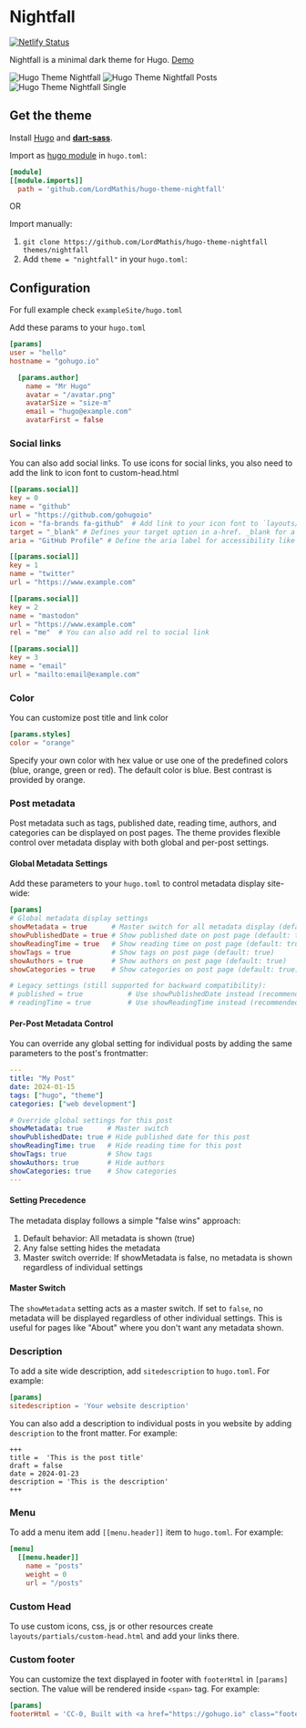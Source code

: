 # Nightfall

[![Netlify Status](https://api.netlify.com/api/v1/badges/27bf2d3e-412b-442b-b234-60dbac60e714/deploy-status)](https://app.netlify.com/sites/hugo-theme-nightfall/deploys)

Nightfall is a minimal dark theme for Hugo. [Demo](https://hugo-theme-nightfall.netlify.app)

![Hugo Theme Nightfall](https://raw.githubusercontent.com/LordMathis/hugo-theme-nightfall/main/images/screenshot.png)
![Hugo Theme Nightfall Posts](https://raw.githubusercontent.com/LordMathis/hugo-theme-nightfall/main/images/screenshot_2.png)
![Hugo Theme Nightfall Single](https://raw.githubusercontent.com/LordMathis/hugo-theme-nightfall/main/images/screenshot_3.png)

## Get the theme

Install [Hugo](https://gohugo.io/installation/) and **[dart-sass](https://gohugo.io/functions/resources/tocss/#dart-sass)**.

Import as [hugo module](https://gohugo.io/hugo-modules/use-modules/#use-a-module-for-a-theme) in `hugo.toml`:
```toml
[module]
[[module.imports]]
  path = 'github.com/LordMathis/hugo-theme-nightfall'
```

OR

Import manually:
1. `git clone https://github.com/LordMathis/hugo-theme-nightfall themes/nightfall`
2. Add `theme = "nightfall"` in your `hugo.toml`:

## Configuration

For full example check `exampleSite/hugo.toml`

Add these params to your `hugo.toml`

```toml
[params]
user = "hello"
hostname = "gohugo.io"

  [params.author]
    name = "Mr Hugo"
    avatar = "/avatar.png"
    avatarSize = "size-m"
    email = "hugo@example.com"
    avatarFirst = false
```
### Social links

You can also add social links. To use icons for social links, you also need to add the link to icon font to custom-head.html

```toml
[[params.social]]
key = 0
name = "github"
url = "https://github.com/gohugoio"
icon = "fa-brands fa-github"  # Add link to your icon font to `layouts/partials/custom-head.html`
target = "_blank" # Defines your target option in a-href. _blank for a new Tab for example.
aria = "GitHub Profile" # Define the aria label for accessibility like page reader - this is better for your SEO

[[params.social]]
key = 1
name = "twitter"
url = "https://www.example.com"

[[params.social]]
key = 2
name = "mastodon"
url = "https://www.example.com"
rel = "me"  # You can also add rel to social link

[[params.social]]
key = 3
name = "email"
url = "mailto:email@example.com"
```

### Color

You can customize post title and link color

```toml
[params.styles]
color = "orange"
```

Specify your own color with hex value or use one of the predefined colors (blue, orange, green or red). The default color is blue. Best contrast is provided by orange.

### Post metadata

Post metadata such as tags, published date, reading time, authors, and categories can be displayed on post pages. The theme provides flexible control over metadata display with both global and per-post settings.

#### Global Metadata Settings

Add these parameters to your `hugo.toml` to control metadata display site-wide:

```toml
[params]
# Global metadata display settings
showMetadata = true      # Master switch for all metadata display (default: true)
showPublishedDate = true # Show published date on post page (default: true)
showReadingTime = true   # Show reading time on post page (default: true)
showTags = true          # Show tags on post page (default: true)
showAuthors = true       # Show authors on post page (default: true)
showCategories = true    # Show categories on post page (default: true)

# Legacy settings (still supported for backward compatibility):
# published = true           # Use showPublishedDate instead (recommended)
# readingTime = true         # Use showReadingTime instead (recommended)
```

#### Per-Post Metadata Control

You can override any global setting for individual posts by adding the same parameters to the post's frontmatter:

```yaml
---
title: "My Post"
date: 2024-01-15
tags: ["hugo", "theme"]
categories: ["web development"]

# Override global settings for this post
showMetadata: true      # Master switch
showPublishedDate: true # Hide published date for this post
showReadingTime: true   # Hide reading time for this post
showTags: true          # Show tags
showAuthors: true       # Hide authors
showCategories: true    # Show categories
---
```

#### Setting Precedence

The metadata display follows a simple "false wins" approach:

1. Default behavior: All metadata is shown (true)
2. Any false setting hides the metadata
3. Master switch override: If showMetadata is false, no metadata is shown regardless of individual settings

#### Master Switch

The `showMetadata` setting acts as a master switch. If set to `false`, no metadata will be displayed regardless of other individual settings. This is useful for pages like "About" where you don't want any metadata shown.

### Description

To add a site wide description, add `sitedescription` to `hugo.toml`. For example:
```toml
[params]
sitedescription = 'Your website description'
```

You can also add a description to individual posts in you website by adding `description` to the front matter. For example:
```
+++
title =  'This is the post title'
draft = false
date = 2024-01-23
description = 'This is the description'
+++
```
### Menu

To add a menu item add `[[menu.header]]` item to `hugo.toml`. For example:

```toml
[menu]
  [[menu.header]]
    name = "posts"
    weight = 0
    url = "/posts"
```

### Custom Head

To use custom icons, css, js or other resources create `layouts/partials/custom-head.html` and add your links there.

### Custom footer

You can customize the text displayed in footer with `footerHtml` in `[params]` section. The value will be rendered inside `<span>` tag. For example:

```toml
[params]
footerHtml = 'CC-0, Built with <a href="https://gohugo.io" class="footerLink">Hugo</a> and <a href="https://github.com/LordMathis/hugo-theme-nightfall" class="footerLink">Nightfall</a> theme'
```
